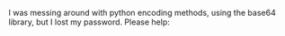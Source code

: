 I was messing around with python encoding methods, using the base64 library, but I lost my password. Please help:
